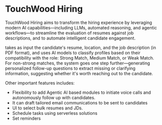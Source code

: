 # TouchWood Hiring
TouchWood Hiring aims to transform the hiring experience by leveraging modern AI capabilities—including LLMs, automated reasoning, and agentic workflows—to streamline the evaluation of resumes against job descriptions, and to automate intelligent candidate engagement. 

takes as input the candidate's resume, location, and the job description (in PDF format), and uses AI models to classify profiles based on their compatibility with the role: Strong Match, Medium Match, or Weak Match. For non-strong matches, the system goes one step further—generating personalized follow-up questions to extract missing or clarifying information, suggesting whether it's worth reaching out to the candidate. 

Other important features includes: 
* Flexibility to add Agentic AI based modules to initiate voice calls and autonomously follow up with candidates. 
* It can draft tailored email communications to be sent to candidates 
* UI to select bulk resumes and JDs. 
* Schedule tasks using serverless solutions
* Set reminders